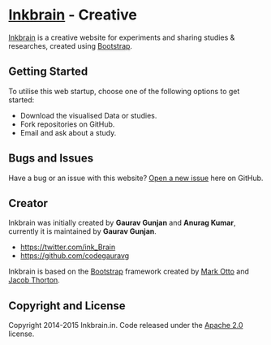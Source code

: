 # [Inkbrain](http://inkbrain.in/) - Creative

[Inkbrain](http://inkbrain.in/) is a creative website for experiments and sharing studies & researches, created using [Bootstrap](http://getbootstrap.com/).

## Getting Started

To utilise this web startup, choose one of the following options to get started:
* Download the visualised Data or studies.
* Fork repositories on GitHub.
* Email and ask about a study.

## Bugs and Issues

Have a bug or an issue with this website? [Open a new issue](https://github.com/codegauravg/InkbrainOfficial/issues) here on GitHub.

## Creator

Inkbrain was initially created by **Gaurav Gunjan** and **Anurag Kumar**, currently it is maintained by **Gaurav Gunjan**.

* https://twitter.com/ink_Brain
* https://github.com/codegauravg

Inkbrain is based on the [Bootstrap](http://getbootstrap.com/) framework created by [Mark Otto](https://twitter.com/mdo) and [Jacob Thorton](https://twitter.com/fat).

## Copyright and License

Copyright 2014-2015 Inkbrain.in. Code released under the [Apache 2.0](https://github.com/codegauravg/InkbrainOfficial/LICENSE) license.